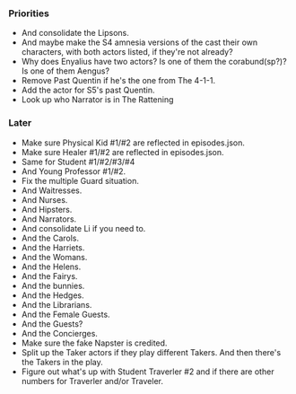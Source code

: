 ### Priorities

- And consolidate the Lipsons.
- And maybe make the S4 amnesia versions of the cast their own characters, with both actors listed, if they're not already?
- Why does Enyalius have two actors? Is one of them the corabund(sp?)? Is one of them Aengus?
- Remove Past Quentin if he's the one from The 4-1-1.
- Add the actor for S5's past Quentin.
- Look up who Narrator is in The Rattening

### Later

- Make sure Physical Kid #1/#2 are reflected in episodes.json.
- Make sure Healer #1/#2 are reflected in episodes.json.
- Same for Student #1/#2/#3/#4
- And Young Professor #1/#2.
- Fix the multiple Guard situation.
- And Waitresses.
- And Nurses.
- And Hipsters.
- And Narrators.
- And consolidate Li if you need to.
- And the Carols.
- And the Harriets.
- And the Womans.
- And the Helens.
- And the Fairys.
- And the bunnies.
- And the Hedges.
- And the Librarians.
- And the Female Guests.
- And the Guests?
- And the Concierges.
- Make sure the fake Napster is credited.
- Split up the Taker actors if they play different Takers. And then there's the Takers in the play.
- Figure out what's up with Student Traverler #2 and if there are other numbers for Traverler and/or Traveler.
